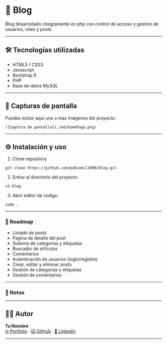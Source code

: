 # 📁 Blog

Blog desarrollado integramente en php con control de acceso y gestion de usuarios, roles y posts

---

## 🛠️ Tecnologías utilizadas

- HTML5 / CSS3
- Javascript
- Bootstrap 5
- PHP
- Base de datos MySQL

---

## 📸 Capturas de pantalla

Puedes incluir aquí una o más imágenes del proyecto:

```
![Captura de pantalla](./md/homePage.png)
```

---

## ⚙️ Instalación y uso

1. Clone repository

```
git clone https://github.com/pablomil2000/blog.git
```

2. Entrar al directorio del proyecto
```
cd blog
```

3. Abrir editor de codigo
```
code .
```

---

### 🧩 Roadmap

- Listado de posts
- Pagina de detalle del post
- Sistema de categorias y etiquetas
- Buscador de artículos
- Comentarios
- Autenticación de usuarios (login/registro)
- Crear, editar y eliminar posts
- Gestión de categorías y etiquetas
- Gestión de comentarios

---

### 📌 Notas

---

## 👨‍💻 Autor
**Tu Nombre**  
[🌐 Portfolio](https://pablo-martin-lopez.vercel.app/) · [🐱 GitHub](https://github.com/pablomil2000) · [💼 LinkedIn](https://linkedin.com/in/pablo-martin-lopez-17693717a)

---
